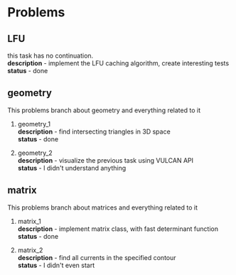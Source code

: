 # Problems

## LFU
this task has no continuation.  
**description** - implement the LFU caching algorithm, create interesting tests  
**status** - done

## geometry

This problems branch about geometry and everything related to it  

1.  geometry_1  
    **description** - find intersecting triangles in 3D space  
    **status** - done  

2.  geometry_2  
    **description** - visualize the previous task using VULCAN API  
    **status** - I didn't understand anything

## matrix

This problems branch about matrices and everything related to it  

1.  matrix_1  
    **description** - implement matrix class, with fast determinant function  
    **status** - done  

2. matrix_2  
   **description** - find all currents in the specified contour  
   **status** - I didn't even start
